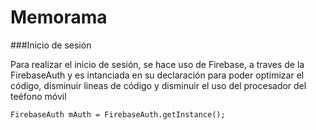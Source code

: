 # Memorama

###Inicio de sesión 

Para realizar el inicio de sesión, se hace uso de Firebase, a traves de la FirebaseAuth y es intanciada en su declaración para poder optimizar el código, disminuir lineas de código y disminuir el uso del procesador del teéfono móvil 

```
FirebaseAuth mAuth = FirebaseAuth.getInstance();
```

